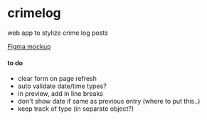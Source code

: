 # crimelog
web app to stylize crime log posts

[Figma mockup](https://www.figma.com/file/lDu5XxxLExe3zWu2AFezZx/hunt-news-crime-log-mockup?node-id=11%3A1)

#### to do
* clear form on page refresh
* auto validate date/time types?
* in preview, add in line breaks
* don't show date if same as previous entry (where to put this..)
* keep track of type (in separate object?)
